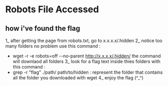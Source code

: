 # Robots File Accessed

## how i've found the flag

1_ after getting the page from robots.txt, go to x.x.x.x/.hidden
2_ notice too many folders no problem use this command :
* wget -r -e robots=off --no-parent http://x.x.x.x/.hidden/
the command will downlaod all folders
3_ look for a flag text inside thies folders with this command :
* grep -r "flag" ./path/
path/to/hidden : represent the folder that contains all the folder you downloaded with wget
4_ enjoy the flag (^_^)
